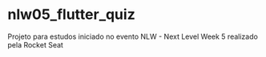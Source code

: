 # nlw05_flutter_quiz

Projeto para estudos iniciado no evento NLW - Next Level Week 5 realizado pela Rocket Seat

